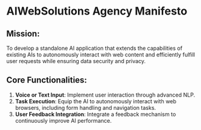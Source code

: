 # AIWebSolutions Agency Manifesto

## Mission:
To develop a standalone AI application that extends the capabilities of existing AIs to autonomously interact with web content and efficiently fulfill user requests while ensuring data security and privacy.

## Core Functionalities:
1. **Voice or Text Input**: Implement user interaction through advanced NLP.
2. **Task Execution**: Equip the AI to autonomously interact with web browsers, including form handling and navigation tasks.
3. **User Feedback Integration**: Integrate a feedback mechanism to continuously improve AI performance.